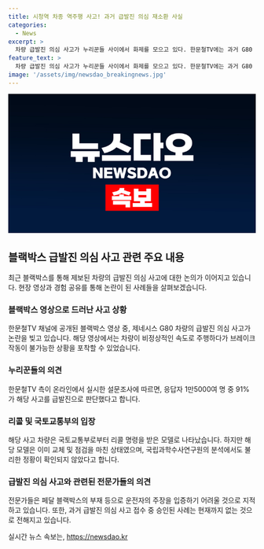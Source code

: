 ```yaml
---
title: 시청역 차종 역주행 사고! 과거 급발진 의심 재소환 사실 
categories:
  - News
excerpt: >
  차량 급발진 의심 사고가 누리꾼들 사이에서 화제를 모으고 있다. 한문철TV에는 과거 G80 급발진 의심 사고 영상이 재조명되며, 영상에 등장하는 운전자의 주장이 논란이 되고 있다. 이에 대한 누리꾼들의 관심은 뜨거운데, 해당 차량의 리콜 명령과 블랙박스 분석 등으로 진상규명을 요구하는 목소리도 높아지고 있다. 과거 리콜 조치를 받은 모델이라는 점에서 이번 사건에 대한 토론은 뜨거운 상황이다.
feature_text: >
  차량 급발진 의심 사고가 누리꾼들 사이에서 화제를 모으고 있다. 한문철TV에는 과거 G80 급발진 의심 사고 영상이 재조명되며, 영상에 등장하는 운전자의 주장이 논란이 되고 있다. 이에 대한 누리꾼들의 관심은 뜨거운데, 해당 차량의 리콜 명령과 블랙박스 분석 등으로 진상규명을 요구하는 목소리도 높아지고 있다. 과거 리콜 조치를 받은 모델이라는 점에서 이번 사건에 대한 토론은 뜨거운 상황이다.
image: '/assets/img/newsdao_breakingnews.jpg'
---
```


<p><img src="/assets/img/newsdao_breakingnews.jpg" alt="bookingtag 속보" /></p>

<h2 data-ke-size="size26">블랙박스 급발진 의심 사고 관련 주요 내용</h2>

<p data-ke-size="size16">최근 블랙박스를 통해 제보된 차량의 급발진 의심 사고에 대한 논의가 이어지고 있습니다. 현장 영상과 경험 공유를 통해 논란이 된 사례들을 살펴보겠습니다.</p>

<h3>블랙박스 영상으로 드러난 사고 상황</h3>

<p data-ke-size="size16">한문철TV 채널에 공개된 블랙박스 영상 중, 제네시스 G80 차량의 급발진 의심 사고가 논란을 빚고 있습니다. 해당 영상에서는 차량이 비정상적인 속도로 주행하다가 브레이크 작동이 불가능한 상황을 포착할 수 있었습니다.</p>

<h3>누리꾼들의 의견</h3>

<p data-ke-size="size16">한문철TV 측이 온라인에서 실시한 설문조사에 따르면, 응답자 1만5000여 명 중 91%가 해당 사고를 급발진으로 판단했다고 합니다.</p>

<h3>리콜 및 국토교통부의 입장</h3>

<p data-ke-size="size16">해당 사고 차량은 국토교통부로부터 리콜 명령을 받은 모델로 나타났습니다. 하지만 해당 모델은 이미 교체 및 점검을 마친 상태였으며, 국립과학수사연구원의 분석에서도 불리한 정황이 확인되지 않았다고 합니다.</p>

<h3>급발진 의심 사고와 관련된 전문가들의 의견</h3>

<p data-ke-size="size16">전문가들은 페달 블랙박스의 부재 등으로 운전자의 주장을 입증하기 어려울 것으로 지적하고 있습니다. 또한, 과거 급발진 의심 사고 접수 중 승인된 사례는 현재까지 없는 것으로 전해지고 있습니다.</p>
실시간 뉴스 속보는, <a href="https://newsdao.kr" rel="dofollow">https://newsdao.kr</a>


